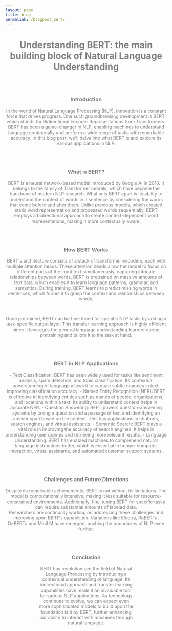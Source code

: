 ```yaml
---
layout: page
title: blog
permalink: /blogpost_bert/
---
```


<center>
<h1><span style="color:grey">Understanding BERT: the main building block of Natural Language Understanding</span></h1>

<br>
<br>

<h3><span style="color:grey">Introduction</span></h3>

<body style="margin-left:100;margin-right:100;">
  
<p><span style="color:grey">In the world of Natural Language Processing (NLP), innovation is a constant force that drives progress. One such groundbreaking development is BERT, which stands for Bidirectional Encoder Representations from Transformers. 
BERT has been a game-changer in NLP, enabling machines to understand language contextually and perform a wide range of tasks with remarkable accuracy. 
In this blog post, we'll delve into what BERT is and explore its various applications in NLP.
</span></p>

<br>
<br>

<h3><span style="color:grey">What is BERT?</span></h3>

<p><span style="color:grey">BERT is a neural network-based model introduced by Google AI in 2018. It belongs to the family of Transformer models, which have become the backbone of modern NLP research. 
What sets BERT apart is its ability to understand the context of words in a sentence by considering the words that come before and after them. 
Unlike previous models, which created static word representation and processed words sequentially, BERT employs a bidirectional approach to create context-dependent word representations, making it more contextually aware.
</span></p>
<br>
<br>

<h3><span style="color:grey">How BERT Works</span></h3>

<p><span style="color:grey">BERT's architecture consists of a stack of transformer encoders, each with multiple attention heads. 
These attention heads allow the model to focus on different parts of the input text simultaneously, capturing intricate relationships between words. 
BERT is pretrained on massive amounts of text data, which enables it to learn language patterns, grammar, and semantics. 
During training, BERT learns to predict missing words in sentences, which forces it to grasp the context and relationships between words.
</span></p>
<br>
<p><span style="color:grey">Once pretrained, BERT can be fine-tuned for specific NLP tasks by adding a task-specific output layer. 
This transfer learning approach is highly efficient since it leverages the general language understanding learned during pretraining and tailors it to the task at hand.
</span></p>

<br>
<br>

<h3><span style="color:grey">BERT in NLP Applications</span></h3>

<p><span style="color:grey">- Text Classification: BERT has been widely used for tasks like sentiment analysis, spam detection, and topic classification. Its contextual understanding of language allows it to capture subtle nuances in text, improving classification accuracy.
- Named Entity Recognition (NER): BERT is effective in identifying entities such as names of people, organizations, and locations within a text. Its ability to understand context helps in accurate NER.
- Question Answering: BERT powers question-answering systems by taking a question and a passage of text and identifying an answer span based on the context. This has applications in chatbots, search engines, and virtual assistants.
- Semantic Search: BERT plays a vital role in improving the accuracy of search engines. It helps in understanding user queries and retrieving more relevant results.
- Language Understanding: BERT has enabled machines to comprehend natural language instructions better, which is essential in human-computer interaction, virtual assistants, and automated customer support systems.
</span></p>
<br>
<br>

<h3><span style="color:grey">Challenges and Future Directions</span></h3>

<p><span style="color:grey">Despite its remarkable achievements, BERT is not without its limitations. The model is computationally intensive, making it less suitable for resource-constrained environments. 
Additionally, fine-tuning BERT for specific tasks can require substantial amounts of labeled data.
<br>
Researchers are continually working on addressing these challenges and improving upon BERT's capabilities. Variations like Electra, RoBERTa, DeBERTa and MiniLM have emerged, pushing the boundaries of NLP even further.
</span></p>

<br>
<br>

<h3><span style="color:grey">Conclusion</span></h3>

<p style="margin-left:100;margin-right:100;"><span style="color:grey">BERT has revolutionized the field of Natural Language Processing by introducing a contextual understanding of language. Its bidirectional approach and transfer learning capabilities have made it an invaluable tool for various NLP applications. As technology continues to evolve, we can expect even more sophisticated models to build upon the foundation laid by BERT, further enhancing our ability to interact with machines through natural language.
</span></p>

</body>

</center>
